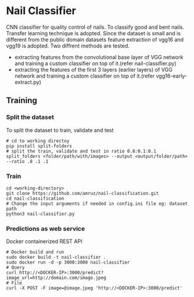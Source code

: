 # Nail Classifier

CNN classifier for quality control of nails. To classify good and bent nails.
Transfer learning technique is adopted. Since the dataset is small and is different from the public domain datasets feature extraction of vgg16 and vgg19 is adopted. Two diffrent methods are tested.
* extracting features from the convolutional base layer of VGG network and training a custom classifier on top of it.(refer nail-classifier.py)
* extracting the features of the first 3 layers (earlier layers) of VGG network and training a custom classifier on top of it.(refer vgg16-early-extract.py)

## Training

### Split the dataset

To split the dataset to train, validate and test

```
# cd to working directoy
pip install split-folders
# split the train, validate and test in ratio 0.8:0.1:0.1
split_folders <folder/path/with/images> --output <output/folder/path> --ratio .8 .1 .1
```
### Train


```
cd <working-directory>
git clone https://github.com/amruz/nail-classification.git
cd nail-classification
# Change the input arguments if needed in config.ini file eg: dataset path 
python3 nail-classifier.py

``` 

### Predictions as web service 

 Docker containerized REST API

```
# Docker build and run 
sudo docker build -t nail-classifier .
sudo docker run -d -p 3000:3000 nail-classifier
# Query
curl http://<DOCKER-IP>:3000/predict?image_url=http://domain.com/image.jpeg
# File
curl -X POST -F image=@image.jpeg 'http://<DOCKER-IP>:3000/predict'
```
